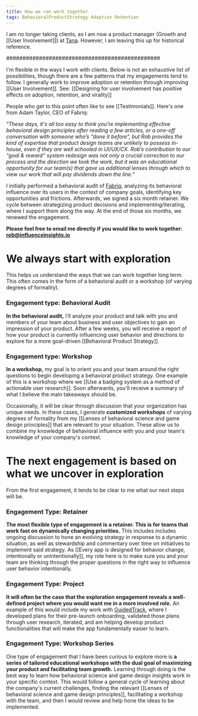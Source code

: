 ```yaml
---
title: How we can work together
tags: BehavioralProductStrategy Adoption Retention
---
```


I am no longer taking clients, as I am now a product manager (Growth and [[User Involvement]]) at [Tana](https://twitter.com/RobertHaisfield/status/1556773260246667264). However, I am leaving this up for historical reference.

###############################################

I'm flexible in the ways I work with clients. Below is not an exhaustive list of possibilities, though there are a few patterns that my engagements tend to follow. I generally work to improve adoption or retention through improving [[User Involvement]]. See: [[Designing for user involvement has positive effects on adoption, retention, and virality]]

People who get to this point often like to see [[Testimonials]]. Here's one from Adam Taylor, CEO of Fabriq:

*"These days, it's all too easy to think you’re implementing effective behavioral design principles after reading a few articles, or a one-off conversation with someone who’s “done it before”, but Rob provides the kind of expertise that product design teams are unlikely to possess in-house, even if they are well schooled in UI/UX/CX. Rob’s contribution to our “goal & reward” system redesign was not only a crucial correction to our process and the direction we took the work, but it was an educational opportunity for our team(s) that gave us additional lenses through which to view our work that will pay dividends down the line.”*

I initially performed a behavioral audit of [Fabriq](ourfabriq.com), analyzing its behavioral influence over its users in the context of company goals, identifying key opportunities and frictions. Afterwards, we signed a six month retainer. We cycle between strategizing product decisions and implementing/iterating, where I support them along the way. At the end of those six months, we renewed the engagement.

**Please feel free to email me directly if you would like to work together: [rob@influenceinsights.io](mailto:rob@influenceinsights.io)**

# We always start with exploration
This helps us understand the ways that we can work together long term. This often comes in the form of a behavioral audit or a workshop (of varying degrees of formality).

### Engagement type: Behavioral Audit
**In the behavioral audit,** I'll analyze your product and talk with you and members of your team about business and user objectives to gain an impression of your product. After a few weeks, you will receive a report of how your product is currently influencing user behavior and directions to explore for a more goal-driven [[Behavioral Product Strategy]].

### Engagement type: Workshop
**In a workshop,** my goal is to orient you and your team around the right questions to begin developing a behavioral product strategy. One example of this is a workshop where we [[Use a badging system as a method of actionable user research]]. Soon afterwards, you'll receive a summary of what I believe the main takeaways should be.

Occasionally, it will be clear through discussion that your organization has unique needs. In these cases, I generate **customized workshops** of varying degrees of formality from my [[Lenses of behavioral science and game design principles]] that are relevant to your situation. These allow us to combine my knowledge of behavioral influence with you and your team's knowledge of your company's context.

# The next engagement is based on what we uncover in exploration

From the first engagement, it tends to be clear to me what our next steps will be.

### Engagement Type: Retainer

**The most flexible type of engagement is a retainer. This is for teams that work fast on dynamically changing priorities.** This includes includes ongoing discussion to hone an evolving strategy in response to a dynamic situation, as well as stewardship and commentary over time on initiatives to implement said strategy. As [[Every app is designed for behavior change, intentionally or unintentionally]], my role here is to make sure you and your team are thinking through the proper questions in the right way to influence user behavior intentionally. 

### Engagement Type: Project

**It will often be the case that the exploration engagement reveals a well-defined project where you would want me in a more involved role.** An example of this would include my work with [GuidedTrack](guidedtrack.com), where I developed plans for their pre-launch onboarding, validated those plans through user research, iterated, and am helping develop product functionalities that will make the app fundamentally easier to learn.

### Engagement Type: Workshop Series

One type of engagement that I have been curious to explore more is **a series of tailored educational workshops with the dual goal of maximizing your product and facilitating team growth.** Learning through doing is the best way to learn how behavioral science and game design insights work in your specific context. This would follow a general cycle of learning about the company's current challenges, finding the relevant [[Lenses of behavioral science and game design principles]], facilitating a workshop with the team, and then I would review and help hone the ideas to be implemented.